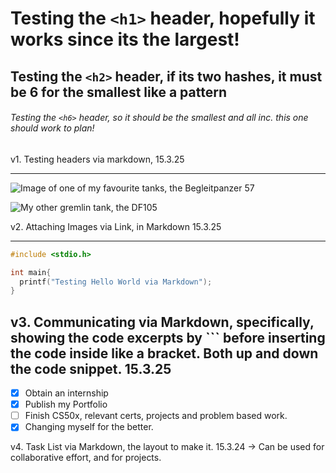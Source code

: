# Testing the `<h1>` header, hopefully it works since its the largest!

## Testing the `<h2>` header, if its two hashes, it must be 6 for the smallest like a pattern

###### Testing the `<h6>` header, so it should be the smallest and all inc. this one should work to plan!


v1. Testing headers via markdown, 15.3.25

---
![Image of one of my favourite tanks, the Begleitpanzer 57](https://old-wiki.warthunder.com/images/thumb/e/e1/ArtImage_Begleitpanzer_57.png/800px-ArtImage_Begleitpanzer_57.png)

![My other gremlin tank, the DF105](https://old-wiki.warthunder.com/images/thumb/c/c3/ArtImage_DF105.png/800px-ArtImage_DF105.png)

v2. Attaching Images via Link, in Markdown 15.3.25

---
``` C
#include <stdio.h>

int main{
  printf("Testing Hello World via Markdown");
}
```

v3. Communicating via Markdown, specifically, showing the code excerpts by ``` before inserting the code inside like a bracket. Both up and down the code snippet. 15.3.25
---
- [x] Obtain an internship
- [x] Publish my Portfolio
- [ ] Finish CS50x, relevant certs, projects and problem based work.
- [x] Changing myself for the better.

v4. Task List via Markdown, the layout to make it. 15.3.24 -> Can be used for collaborative effort, and for projects.
